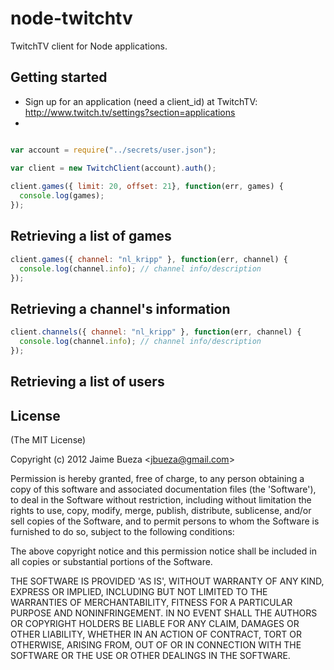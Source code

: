 
# node-twitchtv

  TwitchTV client for Node applications.
  
  
## Getting started

- Sign up for an application (need a client_id) at TwitchTV: http://www.twitch.tv/settings?section=applications
- 

```javascript

var account = require("../secrets/user.json");

var client = new TwitchClient(account).auth();
  
client.games({ limit: 20, offset: 21}, function(err, games) {
  console.log(games);
});
```

## Retrieving a list of games

```javascript
client.games({ channel: "nl_kripp" }, function(err, channel) {
  console.log(channel.info); // channel info/description
});
```

## Retrieving a channel's information

```javascript
client.channels({ channel: "nl_kripp" }, function(err, channel) {
  console.log(channel.info); // channel info/description
});
```

## Retrieving a list of users



## License 

(The MIT License)

Copyright (c) 2012 Jaime Bueza &lt;jbueza@gmail.com&gt;

Permission is hereby granted, free of charge, to any person obtaining
a copy of this software and associated documentation files (the
'Software'), to deal in the Software without restriction, including
without limitation the rights to use, copy, modify, merge, publish,
distribute, sublicense, and/or sell copies of the Software, and to
permit persons to whom the Software is furnished to do so, subject to
the following conditions:

The above copyright notice and this permission notice shall be
included in all copies or substantial portions of the Software.

THE SOFTWARE IS PROVIDED 'AS IS', WITHOUT WARRANTY OF ANY KIND,
EXPRESS OR IMPLIED, INCLUDING BUT NOT LIMITED TO THE WARRANTIES OF
MERCHANTABILITY, FITNESS FOR A PARTICULAR PURPOSE AND NONINFRINGEMENT.
IN NO EVENT SHALL THE AUTHORS OR COPYRIGHT HOLDERS BE LIABLE FOR ANY
CLAIM, DAMAGES OR OTHER LIABILITY, WHETHER IN AN ACTION OF CONTRACT,
TORT OR OTHERWISE, ARISING FROM, OUT OF OR IN CONNECTION WITH THE
SOFTWARE OR THE USE OR OTHER DEALINGS IN THE SOFTWARE.